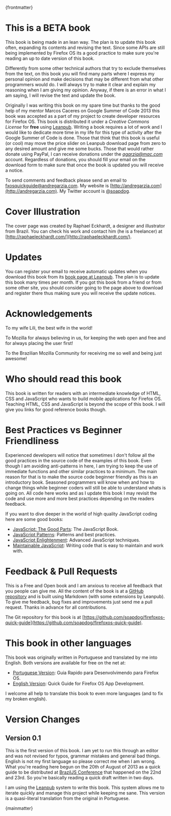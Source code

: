 {frontmatter}

# This is a BETA book

This book is being made in an lean way. The plan is to update this book often, expanding its contents and revising the text. Since some APIs are still being implemented by Firefox OS its a good practice to make sure you're reading an up to date version of this book.

Differently from some other technical authors that try to exclude themselves from the text, on this book you will find many parts where I express my personal opinion and make decisions that may be different from what other programmers would do. I will always try to make it clear and explain my reasoning when I am giving my opinion. Anyway, if there is an error in what I am saying, I will revise the text and update the book.

Originally I was writing this book on my spare time but thanks to the good help of my mentor Marcos Caceres on Google Summer of Code 2013 this book was accepted as a part of my project to create developer resources for Firefox OS. This book is distributed it under a *Creative Commons License* for **free** using [Leanpub](http://leanpub.com). Writing a book requires a lot of work and I would like to dedicate more time in my life for this type of activity after the Google Summer of Code is done. Those that think that this book is useful (or cool) may move the price slider on Leanpub download page from zero to any desired amount and give me some bucks. Those that would rather donate using PayPal, I can receive donations under the *agarzia@mac.com* account. Regardless of donations, you should fill your email on the download form to make sure that once the book is updated you will receive a notice.

To send comments and feedback please send an email to [fxosquickguide@andregarzia.com](mailto:fxosquickguide@andregarzia.com). My website is [http://andregarzia.com](http://andregarzia.com). My Twitter account is [@soapdog](http://twitter.com/soapdog).

# Cover Illustration

The cover page was created by Raphael Eckhardt, a designer and illustrator from Brazil. You can check his work and contact him (he is a freelancer) at [http://raphaeleckhardt.com/](http://raphaeleckhardt.com/).

# Updates

You can register your email to receive automatic updates when you download this book from its [book page at Leanpub](http://leanpub.com/quickguidefirefoxosdevelopment). The plan is to update this book many times per month. If you got this book from a friend or from some other site, you should consider going to the page above to download and register there thus making sure you will receive the update notices.

# Acknowledgements

To my wife Lili, the best wife in the world!

To Mozilla for always believing in us, for keeping the web open and free and for always placing the user first!

To the Brazilian Mozilla Community for receiving me so well and being just awesome!

# Who should read this book

This book is written for readers with an intermediate knowledge of HTML, CSS and JavaScript who wants to build mobile applications for Firefox OS. Teaching HTML, CSS and JavaScript is beyond the scope of this book. I will give you links for good reference books though.

# Best Practices vs Beginner Friendliness 

Experienced developers will notice that sometimes I don't follow all the good practices in the source code of the examples of this book. Even though I am avoiding anti-patterns in here, I am trying to keep the use of immediate functions and other similar practices to a minimum. The main reason for that is to make the source code beginner friendly as this is an introductory book. Seasoned programmers will know when and how to change things while beginner coders will still be able to understand whats is going on. All code here works and as I update this book I may revisit the code and use more and more best practices depending on the readers feedback.

If you want to dive deeper in the world of high quality JavaScript coding here are some good books:

* [JavaScript: The Good Parts](http://shop.oreilly.com/product/9780596517748.do): The JavaScript Book.
* [JavaScript Patterns](http://shop.oreilly.com/product/9780596806767.do): Patterns and best practices.
* [JavaScript Enlightenment](): Advanced JavaScript techniques.
* [Maintainable JavaScript](http://shop.oreilly.com/product/0636920027713.do): Writing code that is easy to maintain and work with.

# Feedback & Pull Requests

This is a Free and Open book and I am anxious to receive all feedback that you people can give me. All the content of the book is at a [GitHub repository](https://github.com/soapdog/firefoxos-quick-guide) and is built using Markdown (with some extensions by Leanpub). To give me feedback, bug fixes and improvements just send me a pull request. Thanks in advance for all contributions.

The Git repository for this book is at [https://github.com/soapdog/firefoxos-quick-guide](https://github.com/soapdog/firefoxos-quick-guide).

# This book in other languages

This book was originally written in Portuguese and translated by me into English. Both versions are available for free on the net at:

* [Portuguese Version](http://leanpub.com/guiarapidofirefoxos): Guia Rapido para Desenvolvimendo para Firefox OS.
* [English Version](http://leanpub.com/quickguidefirefoxosdevelopment): Quick Guide for Firefox OS App Development.

I welcome all help to translate this book to even more languages (and to fix my broken english).

# Version Changes

## Version 0.1

This is the first version of this book. I am yet to run this through an editor and was not revised for typos, grammar mistakes and general bad things. English is not my first language so please correct me when I am wrong. What you're reading here begun on the 20th of August of 2013 as a quick guide to be distributed at [BrazilJS Conference](http://braziljs.com.br/) that happened on the 22nd and 23rd. So you're basically reading a quick draft written in two days.

I am using the [Leanpub](http://leanpub.com) system to write this book. This system allows me to iterate quickly and manage this project while keeping me sane. This version is a quasi-literal translation from the original in Portuguese.

{mainmatter}